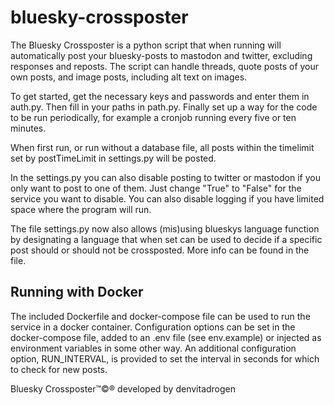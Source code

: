 # bluesky-crossposter

The Bluesky Crossposter is a python script that when running will automatically post your bluesky-posts to mastodon and twitter, excluding responses and reposts. The script can handle threads, quote posts of your own posts, and image posts, including alt text on images. 

To get started, get the necessary keys and passwords and enter them in auth.py. Then fill in your paths in path.py. Finally set up a way for the code to be run periodically, for example a cronjob running every five or ten minutes.

When first run, or run without a database file, all posts within the timelimit set by postTimeLimit in settings.py will be posted.

In the settings.py you can also disable posting to twitter or mastodon if you only want to post to one of them. Just change "True" to "False" for the service you want to disable. You can also disable logging if you have limited space where the program will run.

The file settings.py now also allows (mis)using blueskys language function by designating a language that when set can be used to decide if a specific post should or should not be crossposted. More info can be found in the file.

## Running with Docker
The included Dockerfile and docker-compose file can be used to run the service in a docker container. Configuration options can be set in the docker-compose file, added to an .env file (see env.example) or injected as environment variables in some other way. An additional configuration option, RUN_INTERVAL, is provided to set the interval in seconds for which to check for new posts.

Bluesky Crossposter™©® developed by denvitadrogen
